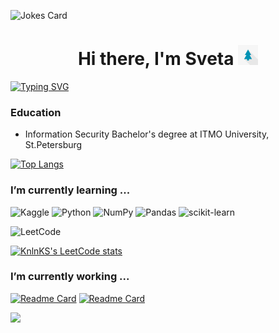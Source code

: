 ![Jokes Card](https://readme-jokes.vercel.app/api?hideBorder&theme=halloween)
<h1 align="center">Hi there, I'm Sveta</a> 
<img src="https://github.com/ssvph/ssvph/blob/main/gravity-falls.gif" height="32"/></h1>
<a href="https://git.io/typing-svg"><img src="https://readme-typing-svg.herokuapp.com?font=Josefin+Sans&weight=700&pause=1000&color=671723&center=true&width=935&lines=Data+scientist+self-student" alt="Typing SVG" /></a>
<h3>Education</h3>
  <ul>
    <a><li>Information Security Bachelor's degree at ITMO University, St.Petersburg</li></a>
  </ul>
  
  [![Top Langs](https://github-readme-stats.vercel.app/api/top-langs/?username=ssvph&layout=compact)](https://github.com/anuraghazra/github-readme-stats)
 
<h3>I’m currently learning ...</h3>

![Kaggle](https://img.shields.io/badge/Kaggle-035a7d?style=for-the-badge&logo=kaggle&logoColor=white)
![Python](https://img.shields.io/badge/python-3670A0?style=for-the-badge&logo=python&logoColor=ffdd54)
![NumPy](https://img.shields.io/badge/numpy-%23013243.svg?style=for-the-badge&logo=numpy&logoColor=white)
![Pandas](https://img.shields.io/badge/pandas-%23150458.svg?style=for-the-badge&logo=pandas&logoColor=white)
![scikit-learn](https://img.shields.io/badge/scikit--learn-%23F7931E.svg?style=for-the-badge&logo=scikit-learn&logoColor=white)

![LeetCode](https://img.shields.io/badge/LeetCode-000000?style=for-the-badge&logo=LeetCode&logoColor=#d16c06)

[![KnlnKS's LeetCode stats](https://leetcode-stats-six.vercel.app/api?username=ssvph3)](https://github.com/KnlnKS/leetcode-stats)

<h3>I’m currently working ...</h3>

[![Readme Card](https://github-readme-stats.vercel.app/api/pin/?username=ssvph&repo=emotion-by-voice)](https://github.com/anuraghazra/github-readme-stats)
[![Readme Card](https://github-readme-stats.vercel.app/api/pin/?username=ssvph&repo=parsingTelegramUniversity)](https://github.com/anuraghazra/github-readme-stats)

![](https://komarev.com/ghpvc/?username=ssvph)


<!--
**ssvph/ssvph** is a ✨ _special_ ✨ repository because its `README.md` (this file) appears on your GitHub profile.

Here are some ideas to get you started:

- 🔭 I’m currently working on ...
- 🌱 I’m currently learning ...
- 👯 I’m looking to collaborate on ...
- 🤔 I’m looking for help with ...
- 💬 Ask me about ...
- 📫 How to reach me: ...
- 😄 Pronouns: ...
- ⚡ Fun fact: ...
-->
